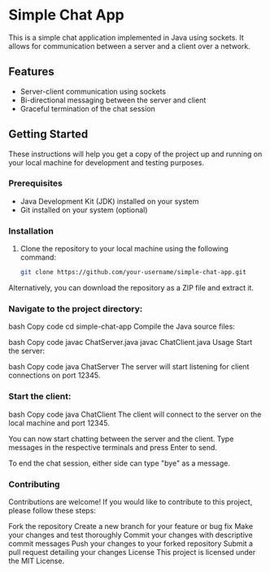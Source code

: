 # Simple Chat App

This is a simple chat application implemented in Java using sockets. It allows for communication between a server and a client over a network.

## Features

- Server-client communication using sockets
- Bi-directional messaging between the server and client
- Graceful termination of the chat session

## Getting Started

These instructions will help you get a copy of the project up and running on your local machine for development and testing purposes.

### Prerequisites

- Java Development Kit (JDK) installed on your system
- Git installed on your system (optional)

### Installation

1. Clone the repository to your local machine using the following command:

   ```bash
   git clone https://github.com/your-username/simple-chat-app.git
Alternatively, you can download the repository as a ZIP file and extract it.

### Navigate to the project directory:

bash
Copy code
cd simple-chat-app
Compile the Java source files:

bash
Copy code
javac ChatServer.java
javac ChatClient.java
Usage
Start the server:

bash
Copy code
java ChatServer
The server will start listening for client connections on port 12345.

### Start the client:

bash
Copy code
java ChatClient
The client will connect to the server on the local machine and port 12345.

You can now start chatting between the server and the client. Type messages in the respective terminals and press Enter to send.

To end the chat session, either side can type "bye" as a message.

### Contributing
Contributions are welcome! If you would like to contribute to this project, please follow these steps:

Fork the repository
Create a new branch for your feature or bug fix
Make your changes and test thoroughly
Commit your changes with descriptive commit messages
Push your changes to your forked repository
Submit a pull request detailing your changes
License
This project is licensed under the MIT License.

